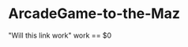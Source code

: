 # ArcadeGame-to-the-Maz

"Will this link work" <h ref="https://github.com/CW53/ArcadeGame-to-the-Maz" rel="link">work</a> == $0
